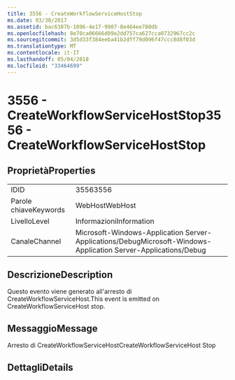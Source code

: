 ```yaml
---
title: 3556 - CreateWorkflowServiceHostStop
ms.date: 03/30/2017
ms.assetid: bac6387b-1096-4e17-9907-8e464ee780db
ms.openlocfilehash: 8e70ca06666d09e2dd757ca627cca0732967cc2c
ms.sourcegitcommit: 3d5d33f384eeba41b2dff79d096f47ccc8d8f03d
ms.translationtype: MT
ms.contentlocale: it-IT
ms.lasthandoff: 05/04/2018
ms.locfileid: "33464699"
---
```

# <a name="3556---createworkflowservicehoststop"></a><span data-ttu-id="cf83f-102">3556 - CreateWorkflowServiceHostStop</span><span class="sxs-lookup"><span data-stu-id="cf83f-102">3556 - CreateWorkflowServiceHostStop</span></span>
## <a name="properties"></a><span data-ttu-id="cf83f-103">Proprietà</span><span class="sxs-lookup"><span data-stu-id="cf83f-103">Properties</span></span>  
  
|||  
|-|-|  
|<span data-ttu-id="cf83f-104">ID</span><span class="sxs-lookup"><span data-stu-id="cf83f-104">ID</span></span>|<span data-ttu-id="cf83f-105">3556</span><span class="sxs-lookup"><span data-stu-id="cf83f-105">3556</span></span>|  
|<span data-ttu-id="cf83f-106">Parole chiave</span><span class="sxs-lookup"><span data-stu-id="cf83f-106">Keywords</span></span>|<span data-ttu-id="cf83f-107">WebHost</span><span class="sxs-lookup"><span data-stu-id="cf83f-107">WebHost</span></span>|  
|<span data-ttu-id="cf83f-108">Livello</span><span class="sxs-lookup"><span data-stu-id="cf83f-108">Level</span></span>|<span data-ttu-id="cf83f-109">Informazioni</span><span class="sxs-lookup"><span data-stu-id="cf83f-109">Information</span></span>|  
|<span data-ttu-id="cf83f-110">Canale</span><span class="sxs-lookup"><span data-stu-id="cf83f-110">Channel</span></span>|<span data-ttu-id="cf83f-111">Microsoft-Windows-Application Server-Applications/Debug</span><span class="sxs-lookup"><span data-stu-id="cf83f-111">Microsoft-Windows-Application Server-Applications/Debug</span></span>|  
  
## <a name="description"></a><span data-ttu-id="cf83f-112">Descrizione</span><span class="sxs-lookup"><span data-stu-id="cf83f-112">Description</span></span>  
 <span data-ttu-id="cf83f-113">Questo evento viene generato all'arresto di CreateWorkflowServiceHost.</span><span class="sxs-lookup"><span data-stu-id="cf83f-113">This event is emitted on CreateWorkflowServiceHost stop.</span></span>  
  
## <a name="message"></a><span data-ttu-id="cf83f-114">Messaggio</span><span class="sxs-lookup"><span data-stu-id="cf83f-114">Message</span></span>  
 <span data-ttu-id="cf83f-115">Arresto di CreateWorkflowServiceHost</span><span class="sxs-lookup"><span data-stu-id="cf83f-115">CreateWorkflowServiceHost Stop</span></span>  
  
## <a name="details"></a><span data-ttu-id="cf83f-116">Dettagli</span><span class="sxs-lookup"><span data-stu-id="cf83f-116">Details</span></span>
